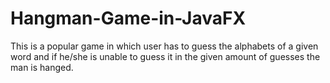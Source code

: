 # Hangman-Game-in-JavaFX
This is a popular game in which user has to guess the alphabets of a given word and if he/she is unable to guess it in the given amount of guesses the man is hanged.
